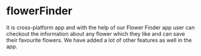 # flowerFinder
It is cross-platform app and with the help of our Flower Finder app user can checkout the information about any flower which they like and can save their favourite flowers. We have added a lot of other features as well in the app.
